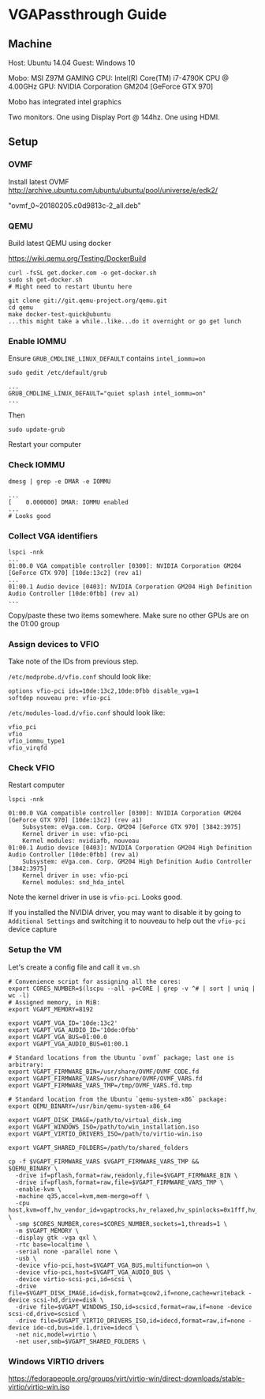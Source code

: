 # VGAPassthrough Guide

## Machine
Host: Ubuntu 14.04
Guest: Windows 10

Mobo: MSI Z97M GAMING
CPU: Intel(R) Core(TM) i7-4790K CPU @ 4.00GHz
GPU: NVIDIA Corporation GM204 [GeForce GTX 970]

Mobo has integrated intel graphics

Two monitors.  One using Display Port @ 144hz.  One using HDMI.

## Setup

### OVMF
Install latest OVMF
http://archive.ubuntu.com/ubuntu/ubuntu/pool/universe/e/edk2/

"ovmf_0~20180205.c0d9813c-2_all.deb"

### QEMU
Build latest QEMU using docker

https://wiki.qemu.org/Testing/DockerBuild

```
curl -fsSL get.docker.com -o get-docker.sh
sudo sh get-docker.sh
# Might need to restart Ubuntu here

git clone git://git.qemu-project.org/qemu.git
cd qemu
make docker-test-quick@ubuntu
...this might take a while..like...do it overnight or go get lunch
```
### Enable IOMMU
Ensure `GRUB_CMDLINE_LINUX_DEFAULT` contains `intel_iommu=on`
```
sudo gedit /etc/default/grub

...
GRUB_CMDLINE_LINUX_DEFAULT="quiet splash intel_iommu=on"
...
```
Then
```
sudo update-grub
```
Restart your computer

### Check IOMMU
```
dmesg | grep -e DMAR -e IOMMU

...
[    0.000000] DMAR: IOMMU enabled
...
# Looks good
```

### Collect VGA identifiers
```
lspci -nnk
...
01:00.0 VGA compatible controller [0300]: NVIDIA Corporation GM204 [GeForce GTX 970] [10de:13c2] (rev a1)
...
01:00.1 Audio device [0403]: NVIDIA Corporation GM204 High Definition Audio Controller [10de:0fbb] (rev a1)
...
```
Copy/paste these two items somewhere.  Make sure no other GPUs are on the 01:00 group

### Assign devices to VFIO
Take note of the IDs from previous step.

`/etc/modprobe.d/vfio.conf` should look like:
```
options vfio-pci ids=10de:13c2,10de:0fbb disable_vga=1
softdep nouveau pre: vfio-pci
```

`/etc/modules-load.d/vfio.conf` should look like:
```
vfio_pci
vfio
vfio_iommu_type1
vfio_virqfd
```

### Check VFIO
Restart computer
```
lspci -nnk

01:00.0 VGA compatible controller [0300]: NVIDIA Corporation GM204 [GeForce GTX 970] [10de:13c2] (rev a1)
	Subsystem: eVga.com. Corp. GM204 [GeForce GTX 970] [3842:3975]
	Kernel driver in use: vfio-pci
	Kernel modules: nvidiafb, nouveau
01:00.1 Audio device [0403]: NVIDIA Corporation GM204 High Definition Audio Controller [10de:0fbb] (rev a1)
	Subsystem: eVga.com. Corp. GM204 High Definition Audio Controller [3842:3975]
	Kernel driver in use: vfio-pci
	Kernel modules: snd_hda_intel
  ```
Note the kernel driver in use is `vfio-pci`.  Looks good.

If you installed the NVIDIA driver, you may want to disable it by going to `Additional Settings` and switching it to nouveau to help out the `vfio-pci` device capture

### Setup the VM
Let's create a config file and call it `vm.sh`

```
# Convenience script for assigning all the cores:
export CORES_NUMBER=$(lscpu --all -p=CORE | grep -v ^# | sort | uniq | wc -l)
# Assigned memory, in MiB:
export VGAPT_MEMORY=8192

export VGAPT_VGA_ID='10de:13c2'
export VGAPT_VGA_AUDIO_ID='10de:0fbb'
export VGAPT_VGA_BUS=01:00.0
export VGAPT_VGA_AUDIO_BUS=01:00.1

# Standard locations from the Ubuntu `ovmf` package; last one is arbitrary:
export VGAPT_FIRMWARE_BIN=/usr/share/OVMF/OVMF_CODE.fd
export VGAPT_FIRMWARE_VARS=/usr/share/OVMF/OVMF_VARS.fd
export VGAPT_FIRMWARE_VARS_TMP=/tmp/OVMF_VARS.fd.tmp

# Standard location from the Ubuntu `qemu-system-x86` package:
export QEMU_BINARY=/usr/bin/qemu-system-x86_64

export VGAPT_DISK_IMAGE=/path/to/virtual_disk.img
export VGAPT_WINDOWS_ISO=/path/to/win_installation.iso
export VGAPT_VIRTIO_DRIVERS_ISO=/path/to/virtio-win.iso

export VGAPT_SHARED_FOLDERS=/path/to/shared_folders

cp -f $VGAPT_FIRMWARE_VARS $VGAPT_FIRMWARE_VARS_TMP &&
$QEMU_BINARY \
  -drive if=pflash,format=raw,readonly,file=$VGAPT_FIRMWARE_BIN \
  -drive if=pflash,format=raw,file=$VGAPT_FIRMWARE_VARS_TMP \
  -enable-kvm \
  -machine q35,accel=kvm,mem-merge=off \
  -cpu host,kvm=off,hv_vendor_id=vgaptrocks,hv_relaxed,hv_spinlocks=0x1fff,hv_vapic,hv_time \
  -smp $CORES_NUMBER,cores=$CORES_NUMBER,sockets=1,threads=1 \
  -m $VGAPT_MEMORY \
  -display gtk -vga qxl \
  -rtc base=localtime \
  -serial none -parallel none \
  -usb \
  -device vfio-pci,host=$VGAPT_VGA_BUS,multifunction=on \
  -device vfio-pci,host=$VGAPT_VGA_AUDIO_BUS \
  -device virtio-scsi-pci,id=scsi \
  -drive file=$VGAPT_DISK_IMAGE,id=disk,format=qcow2,if=none,cache=writeback -device scsi-hd,drive=disk \
  -drive file=$VGAPT_WINDOWS_ISO,id=scsicd,format=raw,if=none -device scsi-cd,drive=scsicd \
  -drive file=$VGAPT_VIRTIO_DRIVERS_ISO,id=idecd,format=raw,if=none -device ide-cd,bus=ide.1,drive=idecd \
  -net nic,model=virtio \
  -net user,smb=$VGAPT_SHARED_FOLDERS \
```

### Windows VIRTIO drivers
https://fedorapeople.org/groups/virt/virtio-win/direct-downloads/stable-virtio/virtio-win.iso
